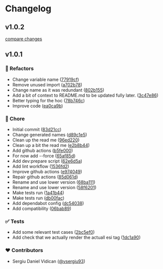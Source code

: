 # Changelog


## v1.0.2

[compare changes](https://github.com/vsergiu93/nuxt-esi-tags/compare/v1.0.1...v1.0.2)

## v1.0.1


### 💅 Refactors

- Change variable name ([77919cf](https://github.com/vsergiu93/nuxt-esi-tags/commit/77919cf))
- Remove unused import ([a702b78](https://github.com/vsergiu93/nuxt-esi-tags/commit/a702b78))
- Change name as it was redundant ([802b155](https://github.com/vsergiu93/nuxt-esi-tags/commit/802b155))
- Add a bit of context to README.md to be updated fully later. ([3c47e86](https://github.com/vsergiu93/nuxt-esi-tags/commit/3c47e86))
- Better typing for the hoc ([78b746c](https://github.com/vsergiu93/nuxt-esi-tags/commit/78b746c))
- Improve code ([ea0ca9b](https://github.com/vsergiu93/nuxt-esi-tags/commit/ea0ca9b))

### 🏡 Chore

- Initial commit ([83d21cc](https://github.com/vsergiu93/nuxt-esi-tags/commit/83d21cc))
- Change generated names ([d89c1e5](https://github.com/vsergiu93/nuxt-esi-tags/commit/d89c1e5))
- Clean up the read me ([96ed220](https://github.com/vsergiu93/nuxt-esi-tags/commit/96ed220))
- Clean up a bit the read me ([e2b8b44](https://github.com/vsergiu93/nuxt-esi-tags/commit/e2b8b44))
- Add github actions ([b5fe000](https://github.com/vsergiu93/nuxt-esi-tags/commit/b5fe000))
- For now add --force ([65af85d](https://github.com/vsergiu93/nuxt-esi-tags/commit/65af85d))
- Add dev:prepare script ([62e6d5a](https://github.com/vsergiu93/nuxt-esi-tags/commit/62e6d5a))
- Add lint workflow ([1536fd2](https://github.com/vsergiu93/nuxt-esi-tags/commit/1536fd2))
- Improve github actions ([e974049](https://github.com/vsergiu93/nuxt-esi-tags/commit/e974049))
- Repair github actions ([85d061d](https://github.com/vsergiu93/nuxt-esi-tags/commit/85d061d))
- Rename and use lower version ([68ba111](https://github.com/vsergiu93/nuxt-esi-tags/commit/68ba111))
- Rename and use lower version ([58f6201](https://github.com/vsergiu93/nuxt-esi-tags/commit/58f6201))
- Make tests run ([1a41b44](https://github.com/vsergiu93/nuxt-esi-tags/commit/1a41b44))
- Make tests run ([db00fac](https://github.com/vsergiu93/nuxt-esi-tags/commit/db00fac))
- Add dependabot config ([dc54038](https://github.com/vsergiu93/nuxt-esi-tags/commit/dc54038))
- Add compatibility ([06bab89](https://github.com/vsergiu93/nuxt-esi-tags/commit/06bab89))

### ✅ Tests

- Add some relevant test cases ([2bc5ef0](https://github.com/vsergiu93/nuxt-esi-tags/commit/2bc5ef0))
- Add check that we actually render the actuall esi tag ([1dc1a90](https://github.com/vsergiu93/nuxt-esi-tags/commit/1dc1a90))

### ❤️ Contributors

- Sergiu Daniel Vidican ([@vsergiu93](http://github.com/vsergiu93))

